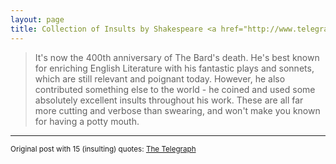 ```yaml
---
layout: page
title: Collection of Insults by Shakespeare <a href="http://www.telegraph.co.uk/news/2016/04/23/15-great-william-shakespeare-insults-which-are-better-than-swear/" target="_blank"><i class="fa fa-link"></i></a>
---
```


> It's now the 400th anniversary of The Bard's death. He's best known for enriching English Literature with his fantastic plays and sonnets, which are still relevant and poignant today.
> However, he also contributed something else to the world - he coined and used some absolutely excellent insults throughout his work.
> These are all far more cutting and verbose than swearing, and won't make you known for having a potty mouth.

---
<small> Original post with 15 (insulting) quotes: <a href="http://www.telegraph.co.uk/news/2016/04/23/15-great-william-shakespeare-insults-which-are-better-than-swear/" target="_blank">The Telegraph</a> </small>
